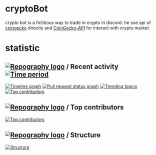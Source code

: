 # cryptoBot
crypto bot is a fictitious way to trade in crypto in discord. he use api of [coingecko](https://www.coingecko.com/en/api) directly and [CoinGecko-API](https://github.com/miscavage/CoinGecko-API) for interact with crypto market

# statistic
## [![Repography logo](https://images.repography.com/logo.svg)](https://repography.com) / Recent activity [![Time period](https://images.repography.com/27169276/UnelDev/cryptoBot/recent-activity/6d29ae32b9e75a131d181c042dfcd2d9_badge.svg)](https://repography.com)
[![Timeline graph](https://images.repography.com/27169276/UnelDev/cryptoBot/recent-activity/6d29ae32b9e75a131d181c042dfcd2d9_timeline.svg)](https://github.com/UnelDev/cryptoBot/commits)
[![Pull request status graph](https://images.repography.com/27169276/UnelDev/cryptoBot/recent-activity/6d29ae32b9e75a131d181c042dfcd2d9_prs.svg)](https://github.com/UnelDev/cryptoBot/pulls)
[![Trending topics](https://images.repography.com/27169276/UnelDev/cryptoBot/recent-activity/6d29ae32b9e75a131d181c042dfcd2d9_words.svg)](https://github.com/UnelDev/cryptoBot/commits)
[![Top contributors](https://images.repography.com/27169276/UnelDev/cryptoBot/recent-activity/6d29ae32b9e75a131d181c042dfcd2d9_users.svg)](https://github.com/UnelDev/cryptoBot/graphs/contributors)

## [![Repography logo](https://images.repography.com/logo.svg)](https://repography.com) / Top contributors
[![Top contributors](https://images.repography.com/27169276/UnelDev/cryptoBot/top-contributors/6d29ae32b9e75a131d181c042dfcd2d9_table.svg)](https://github.com/UnelDev/cryptoBot/graphs/contributors)

## [![Repography logo](https://images.repography.com/logo.svg)](https://repography.com) / Structure
[![Structure](https://images.repography.com/27169276/UnelDev/cryptoBot/structure/9c7791e8a4f20718d5e86c5383289130_table.svg)](https://github.com/UnelDev/cryptoBot)